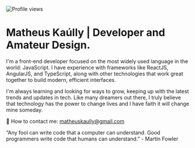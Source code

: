 ![Profile views](https://komarev.com/ghpvc/?username=matheuskaully&color=blueviolet)

# Matheus Kaúlly | Developer and Amateur Design.

I'm a front-end developer focused on the most widely used language in the world: JavaScript. I have experience with frameworks like ReactJS, AngularJS, and TypeScript, along with other technologies that work great together to build modern, efficient interfaces.

I'm always learning and looking for ways to grow, keeping up with the latest trends and updates in tech.
Like many dreamers out there, I truly believe that technology has the power to change lives and I have faith it will change mine someday.

📩 How to contact me: matheuskaully@gmail.com

“Any fool can write code that a computer can understand. Good programmers write code that humans can understand.” - Martin Fowler
